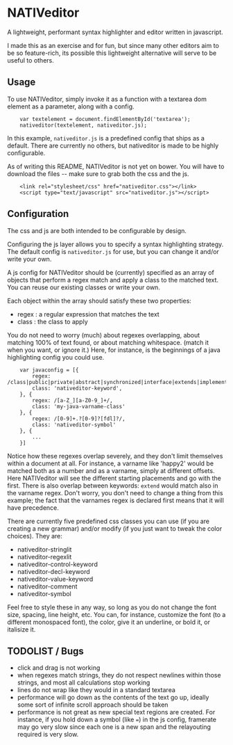 # NATIVeditor

A lightweight, performant syntax highlighter and editor written in javascript.

I made this as an exercise and for fun, but since many other editors aim to be so feature-rich, its possible this lightweight alternative will serve to be useful to others.

## Usage

To use NATIVeditor, simply invoke it as a function with a textarea dom element as a parameter, along with a config.

```
	var textelement = document.findElementById('textarea');
	nativeditor(textelement, nativeditor.js);
```

In this example, `nativeditor.js` is a predefined config that ships as a default. There are currently no others, but nativeditor is made to be highly configurable.

As of writing this README, NATIVeditor is not yet on bower. You will have to download the files -- make sure to grab both the css and the js.

```
	<link rel="stylesheet/css" href="nativeditor.css"></link>
	<script type="text/javascript" src="nativeditor.js"></script>
```

## Configuration

The css and js are both intended to be configurable by design.

Configuring the js layer allows you to specify a syntax highlighting strategy. The default config is `nativeditor.js` for use, but you can change it and/or write your own.

A js config for NATIVeditor should be (currently) specified as an array of objects that perform a regex match and apply a class to the matched text. You can reuse our existing classes or write your own.

Each object within the array should satisfy these two properties:

* regex : a regular expression that matches the text
* class : the class to apply

You do not need to worry (much) about regexes overlapping, about matching 100% of text found, or about matching whitespace. (match it when you want, or ignore it.) Here, for instance, is the beginnings of a java highlighting config you could use.

```
	var javaconfig = [{
		regex: /class|public|private|abstract|synchronized|interface|extends|implements|.../,
		class: 'nativeditor-keyword',
	}, {
		regex: /[a-Z_][a-Z0-9_]+/,
		class: 'my-java-varname-class'
	}, {
		regex: /[0-9]+.?[0-9]?[fdl]?/,
		class: 'nativeditor-symbol'
	}, {
		...
	}]
```

Notice how these regexes overlap severely, and they don't limit themselves within a document at all. For instance, a varname like 'happy2' would be matched both as a number and as a varname, simply at different offsets. Here NATIVeditor will see the different starting placements and go with the first. There is also overlap between keywords: `extend` would match also in the varname regex. Don't worry, you don't need to change a thing from this example; the fact that the varnames regex is declared first means that it will have precedence.

There are currently five predefined css classes you can use (if you are creating a new grammar) and/or modify (if you just want to tweak the color choices). They are:

* nativeditor-stringlit
* nativeditor-regexlit
* nativeditor-control-keyword
* nativeditor-decl-keyword
* nativeditor-value-keyword
* nativeditor-comment
* nativeditor-symbol

Feel free to style these in any way, so long as you do not change the font size, spacing, line height, etc. You can, for instance, customize the font (to a different monospaced font), the color, give it an underline, or bold it, or italisize it.

## TODOLIST / Bugs

* click and drag is not working
* when regexes match strings, they do not respect newlines within those strings, and most all calculations stop working
* lines do not wrap like they would in a standard textarea
* performance will go down as the contents of the text go up, ideally some sort of infinite scroll approach should be taken
* performance is not great as new special text regions are created. For instance, if you hold down a symbol (like `=`) in the js config, framerate may go very slow since each one is a new span and the relayouting required is very slow.
